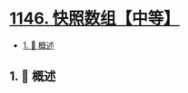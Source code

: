 # [1146. 快照数组【中等】](https://github.com/tnotesjs/TNotes.leetcode/tree/main/notes/1146.%20%E5%BF%AB%E7%85%A7%E6%95%B0%E7%BB%84%E3%80%90%E4%B8%AD%E7%AD%89%E3%80%91)

<!-- region:toc -->

- [1. 📝 概述](#1--概述)

<!-- endregion:toc -->

## 1. 📝 概述
